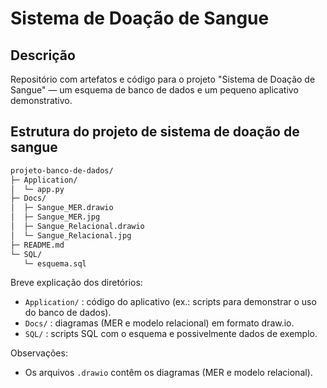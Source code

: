 # Sistema de Doação de Sangue

Descrição
--------

Repositório com artefatos e código para o projeto "Sistema de Doação de Sangue" — um esquema de banco de dados e um pequeno aplicativo demonstrativo.

Estrutura do projeto de sistema de doação de sangue
---------------------

```bash
projeto-banco-de-dados/
├─ Application/
│  └─ app.py
├─ Docs/
│  ├─ Sangue_MER.drawio
│  ├─ Sangue_MER.jpg
│  ├─ Sangue_Relacional.drawio
│  └─ Sangue_Relacional.jpg
├─ README.md
└─ SQL/
   └─ esquema.sql
```

Breve explicação dos diretórios:
- `Application/` : código do aplicativo (ex.: scripts para demonstrar o uso do banco de dados).
- `Docs/` : diagramas (MER e modelo relacional) em formato draw.io.
- `SQL/` : scripts SQL com o esquema e possivelmente dados de exemplo.

Observações:
- Os arquivos `.drawio` contêm os diagramas (MER e modelo relacional).


